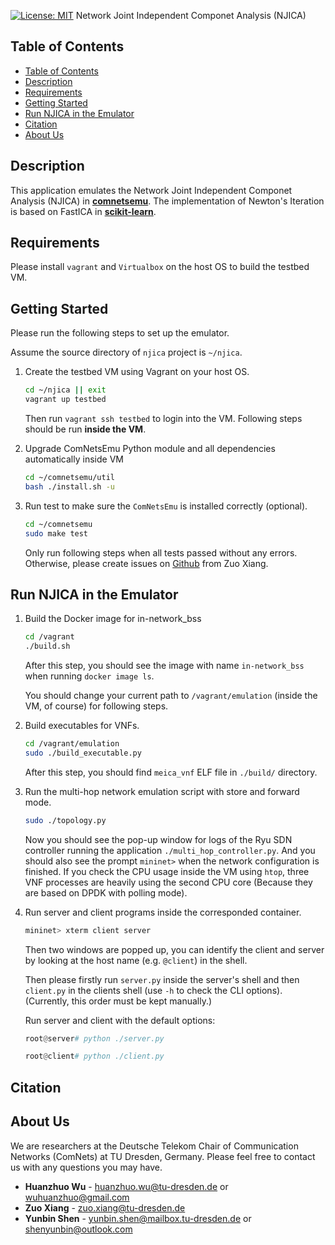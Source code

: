 [![License: MIT](https://img.shields.io/badge/License-MIT-yellow.svg)](https://opensource.org/licenses/MIT)
Network Joint Independent Componet Analysis (NJICA)

## Table of Contents
- [Table of Contents](#table-of-contents)
- [Description](#description)
- [Requirements](#requirements)
- [Getting Started](#getting-started)
- [Run NJICA in the Emulator](#run-njica-in-the-emulator)
- [Citation](#citation)
- [About Us](#about-us)

## Description

This application emulates the Network Joint Independent Componet Analysis (NJICA) in **[comnetsemu](https://git.comnets.net/public-repo/comnetsemu)**.
The implementation of Newton's Iteration is based on FastICA in **[scikit-learn](https://scikit-learn.org/stable/)**. 

## Requirements

Please install `vagrant` and `Virtualbox` on the host OS to build the testbed VM.

## Getting Started

Please run the following steps to set up the emulator.

Assume the source directory of `njica` project is `~/njica`.

1. Create the testbed VM using Vagrant on your host OS.

    ```bash
    cd ~/njica || exit
    vagrant up testbed
    ```

    Then run `vagrant ssh testbed` to login into the VM. Following steps should be run **inside the VM**.

<!-- 2. Install `docker-ce` and add docker into user group
    ```bash
    sudo apt-get update
    sudo apt-get install  apt-transport-https  ca-certificates curl  software-properties-common
    curl -fsSL  https://download.docker.com/linux/ubuntu/gpg | sudo apt-key add
    sudo add-apt-repository "deb [arch=amd64]  https://download.docker.com/linux/ubuntu bionic stable" 
    sudo apt-get update
    sudo apt-get install docker-ce

    sudo groupadd docker
    sudo gpasswd -a vagrant docker
    newgrp docker

    cd /home/vagrant/comnetsemu/test_containers || exit
    sudo bash ./build.sh
    ``` -->

2. Upgrade ComNetsEmu Python module and all dependencies automatically inside VM
    ```bash
    cd ~/comnetsemu/util
    bash ./install.sh -u
    ```

3. Run test to make sure the `ComNetsEmu` is installed correctly (optional).
    ```bash
    cd ~/comnetsemu
    sudo make test
    ```
    Only run following steps when all tests passed without any errors. Otherwise, please create issues on [Github](https://github.com/stevelorenz/comnetsemu/issues) from Zuo Xiang.

## Run NJICA in the Emulator
1. Build the Docker image for in-network_bss

    ```bash
    cd /vagrant
    ./build.sh
    ```

    After this step, you should see the image with name `in-network_bss` when running `docker image ls`.

    You should change your current path to `/vagrant/emulation` (inside the VM, of course) for following steps.

2. Build executables for VNFs.

    ```bash
    cd /vagrant/emulation
    sudo ./build_executable.py
    ```

    After this step, you should find `meica_vnf` ELF file in `./build/` directory.

3. Run the multi-hop network emulation script with store and forward mode.

    ```bash
    sudo ./topology.py
    ```

    Now you should see the pop-up window for logs of the Ryu SDN controller running the application `./multi_hop_controller.py`.
    And you should also see the prompt `mininet>` when the network configuration is finished.
    If you check the CPU usage inside the VM using `htop`, three VNF processes are heavily using the second CPU core (Because they are based on DPDK with polling mode).

4. Run server and client programs inside the corresponded container.

    ```bash
    mininet> xterm client server
    ```

    Then two windows are popped up, you can identify the client and server by looking at the host name (e.g. `@client`) in the shell.

    Then please firstly run `server.py` inside the server's shell and then `client.py` in the clients shell (use `-h` to check the CLI options). (Currently, this order must
    be kept manually.)

    Run server and client with the default options:

    ```python
    root@server# python ./server.py

    root@client# python ./client.py
    ``` 

## Citation

## About Us

We are researchers at the Deutsche Telekom Chair of Communication Networks (ComNets) at TU Dresden, Germany. Please feel free to contact us with any questions you may have.

* **Huanzhuo Wu** - huanzhuo.wu@tu-dresden.de or wuhuanzhuo@gmail.com
* **Zuo Xiang** - zuo.xiang@tu-dresden.de 
* **Yunbin Shen** - yunbin.shen@mailbox.tu-dresden.de or shenyunbin@outlook.com

